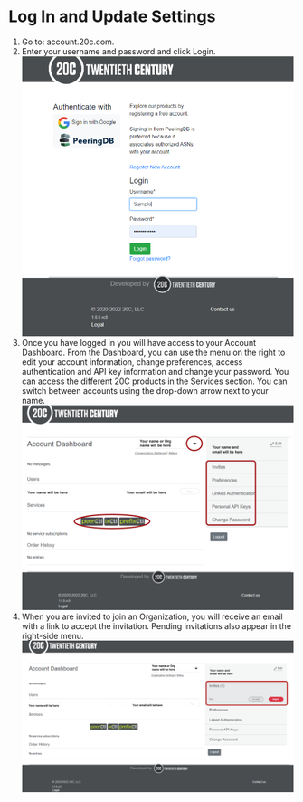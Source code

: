 # Log In and Update Settings
1. Go to: account.20c.com.
2. Enter your username and password and click Login.  
   ![](img/login-images/userpass.png) 
3. Once you have logged in you will have access to your Account Dashboard. From the Dashboard, you can use the menu on the right to edit your account information, change preferences, access authentication and API key information and change your password.
You can access the different 20C products in the Services section.
You can switch between accounts using the drop-down arrow next to your name. 
   ![](img/login-images/login2.png)
4. When you are invited to join an Organization, you will receive an email with a link to accept the invitation. Pending invitations also appear in the right-side menu. 
   ![](img/login-images/accept.png)
